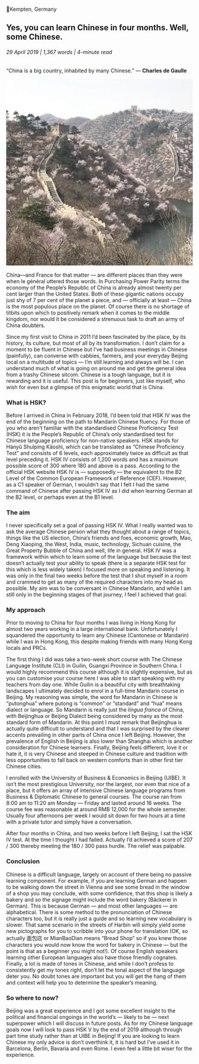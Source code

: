 <article>

📍Kempten, Germany

# Yes, you can learn Chinese in four months. Well, some Chinese.

###### 29 April 2019 | 1,367 words | 4-minute read

“China is a big country, inhabited by many Chinese.” ― **Charles de Gaulle**

![The Great Wall of China](/static/chinese_001.png)

China—and France for that matter — are different places than they were when le général uttered those words. In Purchasing Power Parity terms the economy of the People’s Republic of China is already almost twenty per cent larger than the United States. Both of these gigantic nations occupy just shy of 7 per cent of the planet a piece, and — officially at least — China is the most populous place on the planet. Of course there is no shortage of titbits upon which to positively remark when it comes to the middle kingdom, nor would it be considered a strenuous task to draft an army of China doubters.

Since my first visit to China in 2011 I’d been fascinated by the place, by its history, its culture, but most of all by its transformation. I don’t claim for a moment to be fluent in Chinese but I’ve had business meetings in Chinese (painfully), can converse with cabbies, farmers, and your everyday Beijing local on a multitude of topics — I’m still learning and always will be. I can understand much of what is going on around me and get the general idea from a trashy Chinese sitcom. Chinese is a tough language, but it is rewarding and it is useful. This post is for beginners, just like myself, who wish for even but a glimpse of this enigmatic world that is China.

### What is HSK?

Before I arrived in China in February 2018, I’d been told that HSK IV was the end of the beginning on the path to Mandarin Chinese fluency. For those of you who aren’t familiar with the standardised Chinese Proficiency Test (HSK) it is the People’s Republic of China’s only standardised test for Chinese language proficiency for non-native speakers. HSK stands for Hànyǔ Shuǐpíng Kǎoshì, which can be translated as “Chinese Proficiency Test” and consists of 6 levels, each approximately twice as difficult as that level preceding it. HSK IV consists of 1,200 words and has a maximum possible score of 300 where 180 and above is a pass. According to the official HSK website HSK IV is — supposedly — the equivalent to the B2 Level of the Common European Framework of Reference (CEF). However, as a C1 speaker of German, I wouldn’t say that I felt I had the same command of Chinese after passing HSK IV as I did when learning German at the B2 level, or perhaps even at the B1 level.

### The aim

I never specifically set a goal of passing HSK IV. What I really wanted was to ask the average Chinese person what they thought about a range of topics, things like the US election, China’s friends and foes, economic growth, Mao, Deng Xiaoping, the West, India, music, technology, Sichuan cuisine, the Great Property Bubble of China and well, life in general. HSK IV was a framework within which to learn some of the language but because the test doesn’t actually test your ability to speak (there is a separate HSK test for this which is less widely taken) I focused more on speaking and listening. It was only in the final two weeks before the test that I shut myself in a room and crammed to get as many of the required characters into my head as possible. My aim was to be conversant in Chinese Mandarin, and while I am still only in the beginning stages of that journey, I feel I achieved that goal.

### My approach

Prior to moving to China for four months I was living in Hong Kong for almost two years working in a large international bank. Unfortunately I squandered the opportunity to learn any Chinese (Cantonese or Mandarin) while I was in Hong Kong, this despite making friends with many Hong Kong locals and PRCs.

The first thing I did was take a two-week short course with The Chinese Language Institute (CLI) in Guilin, Guangxi Province in Southern China. I would highly recommend this course although it is slightly expensive, but as you can customise your course here I was able to start speaking with my teachers from day one. While Guilin is a beautiful city with breathtaking landscapes I ultimately decided to enrol in a full-time Mandarin course in Beijing. My reasoning was simple, the word for Mandarin in Chinese is “putonghua” where putong is “common” or “standard” and “hua” means dialect or language. So Mandarin is really just the _lingua franca_ of China, with Beijinghua or Beijing Dialect being considered by many as the most standard form of Mandarin. At this point I must remark that Beijinghua is actually quite difficult to understand and that I was surprised by the clearer accents prevailing in other parts of China once I left Beijing. However, the prevalence of English in Beijing is also lower than Shanghai which is another consideration for Chinese learners. Finally, Beijing feels different, love it or hate it, it is very Chinese and steeped in Chinese culture and tradition with less opportunities to fall back on western comforts than in other first tier Chinese cities.

I enrolled with the University of Business & Economics in Beijing (UIBE). It isn’t the most prestigious University, nor the largest, nor even that nice of a place, but it offers an array of intensive Chinese language programs from Business & Diplomatic Chinese to general courses. The course ran from 8:00 am to 11:20 am Monday — Friday and lasted around 16 weeks. The course fee was reasonable at around RMB 12,000 for the whole semester. Usually four afternoons per week I would sit down for two hours at a time with a private tutor and simply have a conversation.

After four months in China, and two weeks before I left Beijing, I sat the HSK IV test. At the time I thought I had failed. Actually I’d achieved a score of 207 / 300 thereby meeting the 180 / 300 pass hurdle. The relief was palpable.

### Conclusion

Chinese is a difficult language, largely on account of there being no passive learning component. For example, if you are learning German and happen to be walking down the street in Vienna and see some bread in the window of a shop you may conclude, with some confidence, that this shop is likely a bakery and so the signage might include the word bakery (Bäckerei in German). This is because German — and most other languages — are alphabetical. There is some method to the pronunciation of Chinese characters too, but it is really just a guide and so learning new vocabulary is slower. That same scenario in the streets of Harbin will simply yield some new pictographs for you to scribble into your phone for translation (OK, so actually 面包店 or MianBaoDian means “Bread Shop” so if you knew those characters you would now know the word for bakery in Chinese — but the point is that as a beginner you might not!). Of course English speakers learning other European languages also have those friendly cognates. Finally, a lot is made of tones in Chinese, and while I don’t profess to consistently get my tones right, don’t let the tonal aspect of the language deter you. No doubt tones are important but you will get the hang of them and context will help you to determine the speaker’s meaning.

### So where to now?

Beijing was a great experience and I got some excellent insight to the political and financial ongoings in the world’s — likely to be — next superpower which I will discuss in future posts. As for my Chinese language goals now I will look to pass HSK V by the end of 2019 although through part time study rather than at UIBE in Beijing! If you are looking to learn Chinese my only advice is don’t overthink it, it is hard but I’ve used it in Barcelona, Berlin, Bavaria and even Rome. I even feel a little bit wiser for the experience.

</article>
